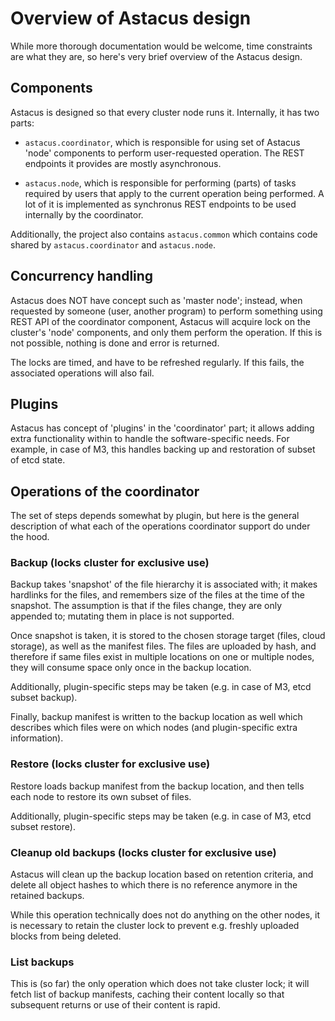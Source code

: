 # Overview of Astacus design

While more thorough documentation would be welcome, time constraints are
what they are, so here's very brief overview of the Astacus design.

## Components

Astacus is designed so that every cluster node runs it. Internally, it has
two parts:

- `astacus.coordinator`, which is responsible for using set of Astacus
  'node' components to perform user-requested operation. The REST endpoints
  it provides are mostly asynchronous.

- `astacus.node`, which is responsible for performing (parts) of tasks
  required by users that apply to the current operation being performed. A
  lot of it is implemented as synchronus REST endpoints to be used
  internally by the coordinator.

Additionally, the project also contains `astacus.common` which contains
code shared by `astacus.coordinator` and `astacus.node`.

## Concurrency handling

Astacus does NOT have concept such as 'master node'; instead, when
requested by someone (user, another program) to perform something using
REST API of the coordinator component, Astacus will acquire lock on the
cluster's 'node' components, and only them perform the operation. If this
is not possible, nothing is done and error is returned.

The locks are timed, and have to be refreshed regularly. If this fails, the
associated operations will also fail.

## Plugins

Astacus has concept of 'plugins' in the 'coordinator' part; it allows
adding extra functionality within to handle the software-specific
needs. For example, in case of M3, this handles backing up and restoration
of subset of etcd state.

## Operations of the coordinator

The set of steps depends somewhat by plugin, but here is the general
description of what each of the operations coordinator support do under the
hood.

### Backup (locks cluster for exclusive use)

Backup takes 'snapshot' of the file hierarchy it is associated with; it
makes hardlinks for the files, and remembers size of the files at the time
of the snapshot. The assumption is that if the files change, they are only
appended to; mutating them in place is not supported.

Once snapshot is taken, it is stored to the chosen storage target (files,
cloud storage), as well as the manifest files. The files are uploaded by
hash, and therefore if same files exist in multiple locations on one or
multiple nodes, they will consume space only once in the backup
location.

Additionally, plugin-specific steps may be taken (e.g. in case of M3, etcd
subset backup).

Finally, backup manifest is written to the backup location as well
which describes which files were on which nodes (and plugin-specific extra
information).

### Restore (locks cluster for exclusive use)

Restore loads backup manifest from the backup location, and then tells each
node to restore its own subset of files.

Additionally, plugin-specific steps may be taken (e.g. in case of M3, etcd
subset restore).

### Cleanup old backups (locks cluster for exclusive use)

Astacus will clean up the backup location based on retention criteria, and
delete all object hashes to which there is no reference anymore in the
retained backups.

While this operation technically does not do anything on the other nodes,
it is necessary to retain the cluster lock to prevent e.g. freshly uploaded
blocks from being deleted.

### List backups

This is (so far) the only operation which does not take cluster lock; it
will fetch list of backup manifests, caching their content locally so that
subsequent returns or use of their content is rapid.
